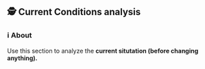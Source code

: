 ## 🕵️ Current Conditions analysis

### ℹ️ About

Use this section to analyze the **current situtation (before changing anything).**
